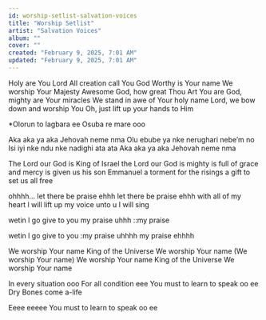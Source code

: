 ```yaml
---
id: worship-setlist-salvation-voices
title: "Worship Setlist"
artist: "Salvation Voices"
album: ""
cover: ""
created: "February 9, 2025, 7:01 AM"
updated: "February 9, 2025, 7:01 AM"
---
```


Holy are You Lord
All creation call You God
Worthy is Your name
We worship Your Majesty
Awesome God, how great Thou Art
You are God, mighty are Your miracles
We stand in awe of Your holy name
Lord, we bow down and worship You
Oh, just lift up your hands to Him

*Olorun to lagbara ee
Osuba re mare ooo 

Aka aka ya aka Jehovah neme nma
Olu ebube ya nke nerughari nebe′m no
Isi iyi nke ndu nke nadighi ata ata
Aka aka ya aka Jehovah neme nma

The Lord our God is King of Israel
the Lord our God is mighty
is full of grace and mercy
is given us his son Emmanuel
a torment for the risings
a gift to set us all free

ohhhh...
let there be praise ehhh
let there be praise ehhh
with all of my heart l will lift up my voice unto u I will sing

wetin l go give to you
my praise
uhhh
::my praise

wetin l go give to you
:my praise
uhhhh
my praise ehhhh

We worship Your name
King of the Universe
We worship Your name
(We worship Your name)
We worship Your name
King of the Universe
We worship Your name

In every situation ooo
For all condition eee
You must to learn to speak oo ee
Dry Bones come a-life  

Eeee eeeee
You must to learn to speak oo ee